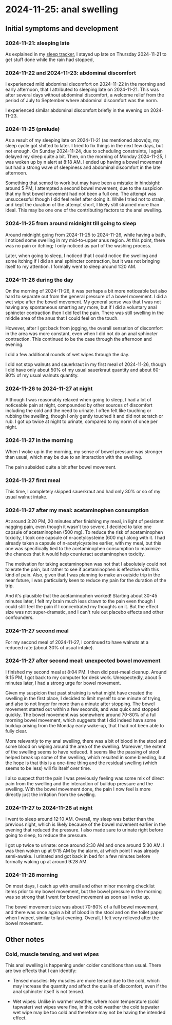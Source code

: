 # 2024-11-25: anal swelling

## Initial symptoms and development

### 2024-11-21: sleeping late

As explained in my [sleep tracker](2024-sleep-tracker.md), I stayed up
late on Thursday 2024-11-21 to get stuff done while the rain had
stopped,

### 2024-11-22 and 2024-11-23: abdominal discomfort

I experienced mild abdominal discomfort on 2024-11-22 in the morning
and early afternoon, that I attributed to sleeping late on
2024-11-21. This was after several days without abdominal discomfort,
a welcome relief from the period of July to September where abdominal
discomfort was the norm.

I experienced similar abdominal discomfort briefly in the evening on
2024-11-23.

### 2024-11-25 (prelude)

As a result of my sleeping late on 2024-11-21 (as mentioned above)q,
my sleep cycle got shifted to later. I tried to fix things in the next
few days, but not enough. On Sunday 2024-11-24, due to scheduling
constraints, I again delayed my sleep quite a bit. Then, on the
morning of Monday 2024-11-25, I was woken up by n alert at 8:18 AM. I
ended up having a bowel movement but had a strong wave of sleepiness
and abdominal discomfort in the late afternoon.

Something that semed to work but may have been a mistake in hindsight:
around 5 PM, I attempted a second bowel movement, due to the suspicion
that my first bowel movement had not been a full one. The attempt was
unsuccessful though I did feel relief after doing it. While I tried
not to strain, and kept the duration of the attempt short, I likely
still strained more than ideal. This may be one one of the
contributing factors to the anal swelling.

### 2024-11-25 from around midnight till going to sleep

Around midnight going from 2024-11-25 to 2024-11-26, while having a
bath, I noticed some swelling in my mid-to-upper anus region. At this
point, there was no pain or itching; I only noticed as part of the
washing process.

Later, when going to sleep, I noticed that I could notice the swelling
and some itching if I did an anal sphincter contraction, but it was
not bringing itself to my attention. I formally went to sleep around
1:20 AM.

### 2024-11-26 during the day

On the morning of 2024-11-26, it was perhaps a bit more noticeable but
also hard to separate out from the general pressure of a bowel
movement. I did a wet wipe after the bowel movement. My general sense
was that I was not having any spontaneous smarting any more, but if I
did a voluntary anal sphincter contraction then I did feel the
pain. There was still swelling in the middle area of the anus that I
could feel on the touch.

However, after I got back from jogging, the overall sensation of
discomfort in the area was more constant, even when I did not do an
anal sphincter contraction. This continued to be the case through the
afternoon and evening.

I did a few additional rounds of wet wipes through the day.

I did not stop walnuts and sauerkraut in my first meal of 2024-11-26,
though I did have only about 50% of my usual sauerkraut quantity and
about 60-80% of my usual walnuts quantity.

### 2024-11-26 to 2024-11-27 at night

Although I was reasonably relaxed when going to sleep, I had a lot of
noticeable pain at night, compounded by other sources of discomfort
including the cold and the need to urinate. I often felt like touching
or rubbing the swelling, though I only gently touched it and did not
scratch or rub. I got up twice at night to urinate, compared to my
norm of once per night.

### 2024-11-27 in the morning

When I woke up in the morning, my sense of bowel pressure was stronger
than usual, which may be due to an interaction with the swelling.

The pain subsided quite a bit after bowel movement.

### 2024-11-27 first meal

This time, I completely skipped sauerkraut and had only 30% or so of
my usual walnut intake.

### 2024-11-27 after my meal: acetaminophen consumption

At around 3:20 PM, 20 minutes after finishing my meal, in light of
pesistent nagging pain, even though it wasn't too severe, I decided to
take one capsule of acetaminophen (500 mg). To reduce the risk of
acetaminophen toxicity, I took one capsule of n-acetylcysteine (600
mg) along with it. I had already taken a capsule of n-acetylcysteine
earlier, with my meal, but this one was specifically tied to the
acetaminophen consumption to maximize the chances that it would help
counteract acetaminophen toxicity.

The motivation for taking acetaminophen was not that I absolutely
could not tolerate the pain, but rather to see if acetaminophen is
effective with this kind of pain. Also, given that I was planning to
make an outside trip in the near future, I was particularly keen to
reduce my pain for the duration of the trip.

And it's plausible that the acetaminophen worked! Starting about 30-45
minutes later, I felt my brain much less drawn to the pain even though
I could still feel the pain if I concentrated my thoughts on it. But
the effect size was not super-dramatic, and I can't rule out placebo
effects and other confounders.

### 2024-11-27 second meal

For my second meal of 2024-11-27, I continued to have walnuts at a
reduced rate (about 30% of usual intake).

### 2024-11-27 after second meal: unexpected bowel movement

I finished my second meal at 8:04 PM. I then did post-meal
cleanup. Around 9:15 PM, I got back to my computer for desk
work. Unexpectedly, about 5 minutes later, I had a strong urge for
bowel movement.

Given my suspicion that past straining is what might have created the
swelling in the first place, I decided to limit myself to one minute
of trying, and also to not linger for more than a minute after
stopping. The bowel movement started out within a few seconds, and was
quick and stopped quickly. The bowel movement was somewhere around
70-80% of a full morning bowel movement, which suggests that I did
indeed have some buildup arising from the Monday early wake-up, that I
had not been able to fully clear.

More relevantly to my anal swelling, there was a bit of blood in the
stool and some blood on wiping around the area of the
swelling. Moreover, the extent of the swelling seems to have
reduced. It seems like the passing of stool helped break up some of
the swelling, which resulted in some bleeding, but the hope is that
this is a one-time thing and the residual swelling (which seems to be
less) will fix itself over time.

I also suspect that the pain I was previously feeling was some mix of
direct pain from the swelling and the interaction of buildup pressure
and the swelling. With the bowel movement done, the pain I now feel is
more directly just the irritation from the swelling.

### 2024-11-27 to 2024-11-28 at night

I went to sleep around 12:10 AM. Overall, my sleep was better than the
previous night, which is likely because of the bowel movement earlier
in the evening that reduced the pressure. I also made sure to urinate
right before going to sleep, to reduce the pressure.

I got up twice to urinate: once around 2:30 AM and once around 5:30
AM. I was then woken up at 9:15 AM by the alarm, at which point I was
already semi-awake. I urinated and got back in bed for a few minutes
before formally waking up at around 9:28 AM.

### 2024-11-28 morning

On most days, I catch up with email and other minor morning checklist
items prior to my bowel movement, but the bowel pressure in the
morning was so strong that I went for bowel movement as soon as I woke
up.

The bowel movement size was about 70-80% of a full bowel movement, and
there was once again a bit of blood in the stool and on the toilet
paper when I wiped, similar to last evening. Overall, I felt very
relieved after the bowel movement.

## Other notes

### Cold, muscle tensing, and wet wipes

This anal swelling is happening under colder conditions than
usual. There are two effects that I can identify:

* Tensed muscles: My muscles are more tensed due to the cold, which
  may increase the quantity and affect the qualia of discomfort, even
  if the anal sphincter itself is not tensed.

* Wet wipes: Unlike in warmer weather, where room temperature (cold
  tapwater) wet wipes were fine, in this cold weather the cold
  tapwater wet wipe may be too cold and therefore may not be having
  the intended effect.
